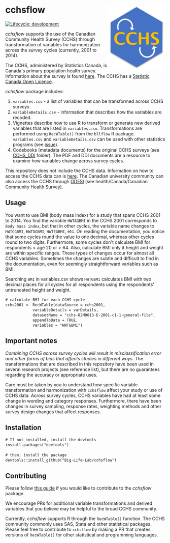 # cchsflow <img src="man/figures/logo.svg" align="right" alt="" width="180"/>

[![Lifecycle:
development](https://img.shields.io/badge/lifecycle-experimental-orange.svg)](https://www.tidyverse.org/lifecycle/#experimental)

*cchsflow* supports the use of the Canadian Community Health Survey (CCHS) through transformation of variables for harmonization across the survey cycles (currently, 2001 to 2014).

The CCHS, administered by Statistics Canada, is Canada's primary population health survey. Information about the survey is found [here](http://www23.statcan.gc.ca/imdb/p2SV.pl?Function=getSurvey&SDDS=3226). The CCHS has a [Statistic Canada Open Licence](https://www.statcan.gc.ca/eng/reference/licence).

*cchsflow* package includes:

1. `variables.csv` - a list of variables that can be transformed across CCHS surveys.  
2. `variableDetails.csv` - information that describes how the variables are recoded.
3. Vignettes describe how to use R to transform or generate new derived variables that are listed in `variables.csv`. Transformations are performed using `RecWTable()` from the `bllflow` R package. `variables.csv` and `variableDetails.csv` can be used with other statistics programs (see [issue](https://github.com/Big-Life-Lab/cchsflow/issues)).
3. Codebooks (metadata documents) for the original CCHS surveys (see [CCHS_DDI](https://github.com/Big-Life-Lab/cchsflow/tree/master/inst/extdata/CCHS_DDI) folder). The PDF and DDI documents are a resource to examine how variables change across survey cycles. 

This repository does not include the CCHS data. Information on how to access the CCHS data can is [here](https://www150.statcan.gc.ca/n1/pub/82-620-m/2005001/4144189-eng.htm). The Canadian university community can also access the CCHS through [ODESI](http://odesi2.scholarsportal.info/webview/) (see health/Canada/Canadian Community Health Survey).

## Usage

You want to use BMI (body mass index) for a study that spans CCHS 2001 to 2014. You find the variable `HWTAGBMI` in the CCHS 2001 corresponds to `Body mass index`, but that in other cycles, the variable name changes to `HWTCGBMI`, `HWTDGBMI`, `HWTEGBMI`, etc. On reading the documentation, you notice that some cycles round the value to one decimal, whereas other cycles round to two digits. Furthermore, some cycles don't calculate BMI for respondents < age 20 or > 64. Also, calculate BMI only if height and weight are within specific ranges. These types of changes occur for almost all CCHS variables. Sometimes the changes are subtle and difficult to find in the documentation, even for seemingly straightforward variables such as BMI.

Searching `BMI` in variables.csv shows `HWTGBMI` calculates BMI with two decimal places for all cycles for all respondents using the respondents' untruncated height and weight. 

    # calculate BMI for each CCHS cycle
    cchs2001 <- RecWTable(dataSource = cchs2001, 
                variableDetails = varDetails, 
                datasetName = "cchs-82M0013-E-2001-c1-1-general-file", 
                appendToData = TRUE,  
                variables = "HWTGBMI")

## Important notes

*Combining CCHS across survey cycles will result in misclassification error and other forms of bias that affects studies in different ways.* The transformations that are described in this repository have been used in several research projects (see reference list), but there are no guarantees regarding the accuracy or appropriate uses.

Care must be taken by you to understand how specific variable transformation and harmonization with `cchsflow` affect your study or use of CCHS data. Across survey cycles, CCHS variables have had at least some change in wording and category responses. Furthermore, there have been changes in survey sampling, response rates, weighting methods and other survey design changes that affect responses. 

## Installation

    # If not installed, install the devtools
    install.packages("devtools")
    
    # then, install the package
    devtools::install_github("Big-Life-Lab/cchsflow")

## Contributing

Please follow [this guide](CONTRIBUTING.md) if you would like to contribute to
the *cchsflow* package.

We encourage PRs for additional variable transformations and derived variables that you believe may be helpful to the broad CCHS community. 

Currently, *cchsflow* supports R through the `RecWTable()` function. The CCHS community commonly uses SAS, Stata and other statistical packages. Please feel free to contribute to `cchsflow` by making a PR that creates versions of `RecWTable()` for other statistical and programming languages.
